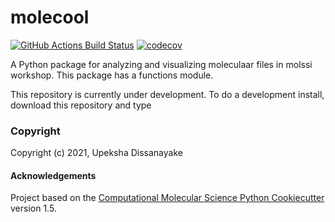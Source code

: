 molecool
==============================
[//]: # (Badges)
[![GitHub Actions Build Status](https://github.com/REPLACE_WITH_OWNER_ACCOUNT/molecool/workflows/CI/badge.svg)](https://github.com/REPLACE_WITH_OWNER_ACCOUNT/molecool/actions?query=workflow%3ACI)
[![codecov](https://codecov.io/gh/REPLACE_WITH_OWNER_ACCOUNT/molecool/branch/master/graph/badge.svg)](https://codecov.io/gh/REPLACE_WITH_OWNER_ACCOUNT/molecool/branch/master)


A Python package for analyzing and visualizing moleculaar files in molssi workshop. This package has a functions module.

This repository is currently under development. To do a development install, download this repository and type

### Copyright

Copyright (c) 2021, Upeksha Dissanayake


#### Acknowledgements
 
Project based on the 
[Computational Molecular Science Python Cookiecutter](https://github.com/molssi/cookiecutter-cms) version 1.5.
